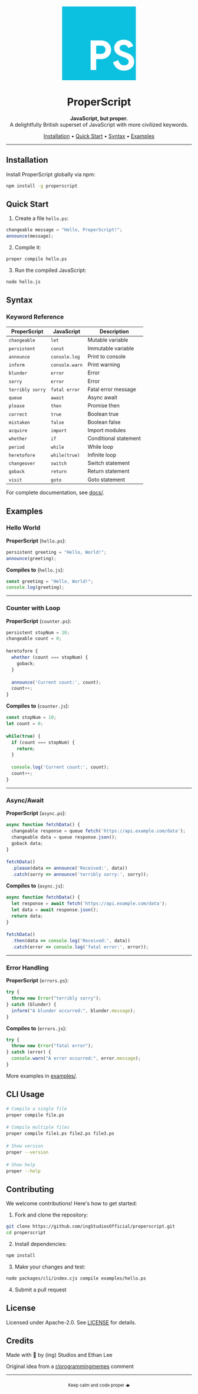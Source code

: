 <p align="center">
  <img src="./images/ProperScript_Logo.svg" width="200px" alt="ProperScript Logo" />
</p>

<h1 align="center">ProperScript</h1>

<p align="center">
  <strong>JavaScript, but proper.</strong><br>
  A delightfully British superset of JavaScript with more civilized keywords.
</p>

<p align="center">
  <a href="#installation">Installation</a> •
  <a href="#quick-start">Quick Start</a> •
  <a href="#syntax">Syntax</a> •
  <a href="#examples">Examples</a>
</p>

---

## Installation

Install ProperScript globally via npm:
```bash
npm install -g properscript
```

## Quick Start

1. Create a file `hello.ps`:
```javascript
changeable message = "Hello, ProperScript!";
announce(message);
```

2. Compile it:
```bash
proper compile hello.ps
```

3. Run the compiled JavaScript:
```bash
node hello.js
```

## Syntax

### Keyword Reference

| ProperScript | JavaScript | Description |
|--------------|------------|-------------|
| `changeable` | `let` | Mutable variable |
| `persistent` | `const` | Immutable variable |
| `announce` | `console.log` | Print to console |
| `inform` | `console.warn` | Print warning |
| `blunder` | `error` | Error |
| `sorry` | `error` | Error |
| `terribly sorry` | `fatal error` | Fatal error message |
| `queue` | `await` | Async await |
| `please` | `then` | Promise then |
| `correct` | `true` | Boolean true |
| `mistaken` | `false` | Boolean false |
| `acquire` | `import` | Import modules |
| `whether` | `if` | Conditional statement |
| `period` | `while` | While loop |
| `heretofore` | `while(true)` | Infinite loop |
| `changeover` | `switch` | Switch statement |
| `goback` | `return` | Return statement |
| `visit` | `goto` | Goto statement |

For complete documentation, see [docs/](./docs/).

## Examples

### Hello World

**ProperScript** (`hello.ps`):
```javascript
persistent greeting = "Hello, World!";
announce(greeting);
```

**Compiles to** (`hello.js`):
```javascript
const greeting = "Hello, World!";
console.log(greeting);
```

---

### Counter with Loop

**ProperScript** (`counter.ps`):
```javascript
persistent stopNum = 10;
changeable count = 0;

heretofore {
  whether (count === stopNum) {
    goback;
  }
  
  announce('Current count:', count);
  count++;
}
```

**Compiles to** (`counter.js`):
```javascript
const stopNum = 10;
let count = 0;

while(true) {
  if (count === stopNum) {
    return;
  }
  
  console.log('Current count:', count);
  count++;
}
```

---

### Async/Await

**ProperScript** (`async.ps`):
```javascript
async function fetchData() {
  changeable response = queue fetch('https://api.example.com/data');
  changeable data = queue response.json();
  goback data;
}

fetchData()
  .please(data => announce('Received:', data))
  .catch(sorry => announce('terribly sorry:', sorry));
```

**Compiles to** (`async.js`):
```javascript
async function fetchData() {
  let response = await fetch('https://api.example.com/data');
  let data = await response.json();
  return data;
}

fetchData()
  .then(data => console.log('Received:', data))
  .catch(error => console.log('fatal error:', error));
```

---

### Error Handling

**ProperScript** (`errors.ps`):
```javascript
try {
  throw new Error("terribly sorry");
} catch (blunder) {
  inform("A blunder occurred:", blunder.message);
}
```

**Compiles to** (`errors.js`):
```javascript
try {
  throw new Error("fatal error");
} catch (error) {
  console.warn("A error occurred:", error.message);
}
```

More examples in [examples/](./examples/).

## CLI Usage
```bash
# Compile a single file
proper compile file.ps

# Compile multiple files
proper compile file1.ps file2.ps file3.ps

# Show version
proper --version

# Show help
proper --help
```

## Contributing

We welcome contributions! Here's how to get started:

1. Fork and clone the repository:
```bash
git clone https://github.com/ingStudiosOfficial/properscript.git
cd properscript
```

2. Install dependencies:
```bash
npm install
```

3. Make your changes and test:
```bash
node packages/cli/index.cjs compile examples/hello.ps
```

4. Submit a pull request

## License

Licensed under Apache-2.0. See [LICENSE](./LICENSE) for details.

## Credits

Made with 💖 by (ing) Studios and Ethan Lee

Original idea from a [r/programmingmemes](https://www.reddit.com/r/programmingmemes/comments/1oftcds/comment/nlen0tx/?utm_source=share&utm_medium=web3x&utm_name=web3xcss&utm_term=1&utm_content=share_button) comment

---

<p align="center">
  <sub>Keep calm and code proper 🫖</sub>
</p>